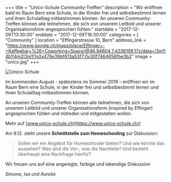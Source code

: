 +++
title = "Unico-Schule Community-Treffen"
description = "Wir eröffnen bald im Raum Bern eine Schule, in der Kinder frei und selbstbestimmt lernen und ihren Schulalltag mitbestimmen können. An unseren Community-Treffen können alle teilnehmen, die sich von unserem Leitbild und unserer Organisationsform angesprochen fühlen."
startdate = "2017-12-09T13:30:00"
enddate = "2017-12-09T16:30:00"
categories = [ "Community" ]
location = "Effingerstrasse 10, Bern"
address_link = "https://www.google.ch/maps/place/Effinger+-+Kaffeebar+%26+Coworking+Space/@46.94604,7.4336198,17z/data=!3m1!4b1!4m2!3m1!1s0x478e39bf613a53f7:0x30f7464656fbe3b2"
image = "unico.jpg"
+++

![Unico-Schule](unico.jpg)

Im kommenden August - spätestens im Sommer 2019 – eröffnen wir im Raum Bern eine Schule, in der Kinder frei und selbstbestimmt lernen und ihren Schulalltag mitbestimmen können.

An unseren Community-Treffen können alle teilnehmen, die sich von unserem Leitbild und unserer Organisationsform (inspired by Effinger) angesprochen fühlen und mitreden und mitgestalten wollen.

Mehr auf [www.unico-schule.ch](https://www.unico-schule.ch/)

Am 9.12. steht unsere **Schnittstelle zum Homeschooling** zur Diskussion: 

> Sollen wir ein Angebot für Homeschooler bieten? Und wie könnte das aussehen? Was sind die Vor-, was die Nachteile? Und besteht überhaupt eine Nachfrage hierfür?

Wir freuen uns auf eine angeregte, farbige und lebendige Diskussion

*Simona, Isa und Aurelia*
